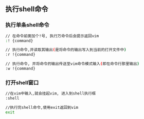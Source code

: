 ## 执行shell命令

### 执行单条shell命令

```bash
// 在命令前面加个!号, 执行万命令后会提示返回vim
:! {command}

// 执行命令,并读取其输出(是将命令的输出写入到当前的打开文件中)
:r !{command}

// 执行命令, 并将命令的输出传送至vim命令模式输入(即在命令行那里输出)
:w !{command}
```
### 打开shell窗口

```bash
//在vim中输入,就会挂起vim, 进入到shell执行框
:shell

//执行完shell命令,使用exit返回到vim
exit

```